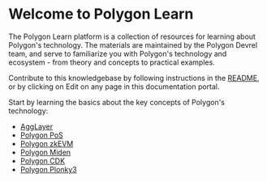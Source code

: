 # Welcome to Polygon Learn

The Polygon Learn platform is a collection of resources for learning about
Polygon's technology. The materials are maintained by the Polygon Devrel team,
and serve to familiarize you with Polygon's technology and ecosystem - from
theory and concepts to practical examples.

Contribute to this knowledgebase by following instructions in the
[README](https://github.com/0xPolygon/devrel-docs), or by clicking on
Edit on any page in this documentation portal.

Start by learning the basics about the key concepts of Polygon's technology:

- [AggLayer](agglayer/overview.md)
- [Polygon PoS](pos/overview.md)
- [Polygon zkEVM](zkevm/overview.md)
- [Polygon Miden](miden/overview.md)
- [Polygon CDK](cdk/overview.md)
- [Polygon Plonky3](plonky3/overview.md)
